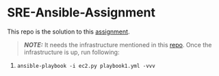 # SRE-Ansible-Assignment

This repo is the solution to this <a href="https://github.com/infracloudio/associate-sre-lab/tree/main/ansible">assignment</a>.

> **_NOTE:_** It needs the infrastructure mentioned in this <a href="https://github.com/infracloudio/associate-sre-lab/tree/main/terraform">repo</a>. Once the infrastructure is up, run following:

1. `ansible-playbook -i ec2.py playbook1.yml -vvv`

